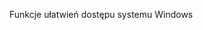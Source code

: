<Token xmlns:xlink="http://www.w3.org/1999/xlink">Funkcje ułatwień dostępu systemu Windows</Token>

<!--HONumber=May16_HO1-->


